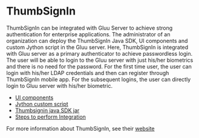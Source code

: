 # ThumbSignIn

ThumbSignIn can be integrated with Gluu Server to achieve strong authentication for enterprise applications. The administrator of an organization can deploy the ThumbSignIn Java SDK, UI components and custom Jython script in the Gluu server.  Here, ThumbSignIn is integrated with Gluu server as a primary authenticator to achieve passwordless login. The user will be able to login to the Gluu server with just his/her biometrics and there is no need for the password.  For the first time user, the user can login with his/her LDAP credentials and then can register through ThumbSignIn mobile app. For the subsequent logins, the user can directly login to Gluu server with his/her biometric.  

- [UI components](https://github.com/Thumbsignin/ThumbSignIn_WebPackage)
- [Jython custom script]( https://github.com/Thumbsignin/ThumbSignIn_JythonScript)
- [Thumbsignin java SDK jar](https://thumbsignin.com/download/thumbsigninJavaSdk)
- [Steps to perform Integration](./ThumbSignIn-howto.pdf)

For more information about ThumbSignIn, see their [website](http://thumbsignin.com)
